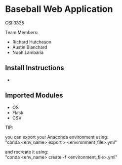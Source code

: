 # Baseball Web Application
CSI 3335

Team Members:
* Richard Hutcheson
* Austin Blanchard
* Noah Lambaria


## Install Instructions
* 
## Imported Modules
* OS
* Flask
* CSV



TIP:

you can export your Anaconda environment using:\
"conda <env_name> export > <environment_file>.yml"


and recreate it using:\
"conda <env_name> create -f <environment_file>.yml"
